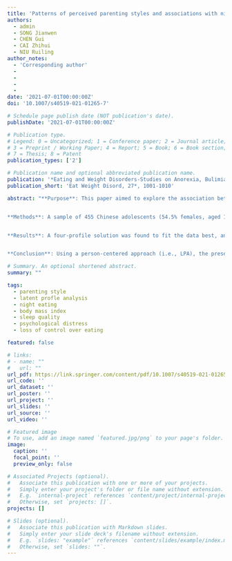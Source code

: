 ```yaml
---
title: 'Patterns of perceived parenting styles and associations with night eating syndrome symptoms and correlates among Chinese adolescents: a latent profile analysis'
authors:
  - admin
  - SONG Jianwen
  - CHEN Gui
  - CAI Zhihui
  - NIU Ruiling
author_notes:
  - 'Corresponding author'
  - 
  - 
  - 
  - 
date: '2021-07-01T00:00:00Z'
doi: '10.1007/s40519-021-01265-7'

# Schedule page publish date (NOT publication's date).
publishDate: '2021-07-01T00:00:00Z'

# Publication type.
# Legend: 0 = Uncategorized; 1 = Conference paper; 2 = Journal article;
# 3 = Preprint / Working Paper; 4 = Report; 5 = Book; 6 = Book section;
# 7 = Thesis; 8 = Patent
publication_types: ['2']

# Publication name and optional abbreviated publication name.
publication: '*Eating and Weight Disorders-Studies on Anorexia, Bulimia and Obesity, 27*, 1001-1010'
publication_short: 'Eat Weight Disord, 27*, 1001-1010'

abstract: "**Purpose**: This paper aimed to explore the association between the patterns of perceived parenting styles and adolescents’ night eating syndrome symptoms and correlates, including sleep quality, weight status, loss of control over eating, and psychological distress.


**Methods**: A sample of 455 Chinese adolescents (54.5% females, aged 12–15 years) were included in the current study. Latent Profile Analysis (LPA) was adopted to examine the patterns of perceived parenting styles. The three-step approach was used to explore the differences in night eating syndrome symptoms and correlates between different profiles.


**Results**: A four-profile solution was found to fit the data best, and the four profiles were labeled as positive parenting, negative parenting, highly engaged parenting, and lowly engaged parenting. Subsequent analyses showed that adolescents across profiles exhibited significant differences in night eating syndrome symptoms and correlates. Specifically, adolescents in the positive parenting profile generally had the lowest scores in night eating and its correlates, while those in the negative parenting group reported the highest scores in night eating and its correlates.


**Conclusion**: Using a person-centered approach (i.e., LPA), the present study identified four distinct patterns of perceived parenting styles in a sample of Chinese adolescents, with night eating and related symptomatology differing across each profile. Future interventions targeting night eating among adolescents may consider the potential influence from the patterns of perceived parenting styles to have a better intervention outcome."

# Summary. An optional shortened abstract.
summary: ""

tags:
  - parenting style
  - latent profle analysis
  - night eating
  - body mass index
  - sleep quality
  - psychological distress
  - loss of control over eating

featured: false

# links:
# - name: ""
#   url: ""
url_pdf: https://link.springer.com/content/pdf/10.1007/s40519-021-01265-7.pdf
url_code: ''
url_dataset: ''
url_poster: ''
url_project: ''
url_slides: ''
url_source: ''
url_video: ''

# Featured image
# To use, add an image named `featured.jpg/png` to your page's folder.
image:
  caption: ''
  focal_point: ''
  preview_only: false

# Associated Projects (optional).
#   Associate this publication with one or more of your projects.
#   Simply enter your project's folder or file name without extension.
#   E.g. `internal-project` references `content/project/internal-project/index.md`.
#   Otherwise, set `projects: []`.
projects: []

# Slides (optional).
#   Associate this publication with Markdown slides.
#   Simply enter your slide deck's filename without extension.
#   E.g. `slides: "example"` references `content/slides/example/index.md`.
#   Otherwise, set `slides: ""`.
---
```

